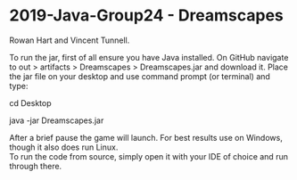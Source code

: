 # 2019-Java-Group24 - Dreamscapes

Rowan Hart and Vincent Tunnell.

To run the jar, first of all ensure you have Java installed. On GitHub navigate to out > artifacts > Dreamscapes > Dreamscapes.jar and download it. Place the jar file on your desktop and use command prompt (or terminal) and type:

cd Desktop

java -jar Dreamscapes.jar

After a brief pause the game will launch. For best results use on Windows, though it also does run Linux.  
To run the code from source, simply open it with your IDE of choice and run through there.
